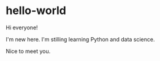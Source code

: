 # hello-world

Hi everyone!

I'm new here. I'm stilling learning Python and data science.

Nice to meet you.
